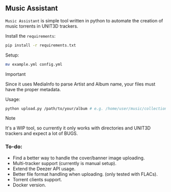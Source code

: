 ## Music Assistant
`Music Assistant` is simple tool written in python to automate the creation of music torrents in UNIT3D trackers.

Install the `requirements`:
```bash
pip install -r requirements.txt
```
Setup:
```bash
mv example.yml config.yml
```

> [!IMPORTANT]
> Since it uses MediaInfo to parse Artist and Album name, your files must have the proper metadata. 

Usage:
```bash
python upload.py /path/to/your/album # e.g. /home/user/music/collection/eminem/Kamikaze
```
> [!NOTE]
> It's a WIP tool, so currently it only works with directories and UNIT3D trackers and expect a lot of BUGS.

### To-do: 
- Find a better way to handle the cover/banner image uploading.
- Multi-tracker support (currently is manual setup).
- Extend the Deezer API usage.
- Better file format handling when uploading. (only tested with FLACs).
- Torrent clients support.
- Docker version.


